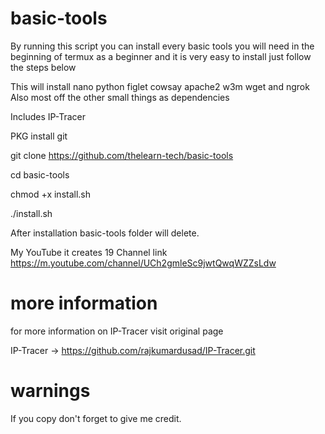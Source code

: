 # basic-tools
By running this script you can install every basic tools you will need in the beginning of termux as a beginner and it is very easy to install just follow the steps below

 This will install nano python figlet cowsay apache2 w3m wget and ngrok
Also most off the other small things as dependencies

Includes IP-Tracer

PKG install git 

git clone https://github.com/thelearn-tech/basic-tools

cd basic-tools

chmod +x install.sh

./install.sh

After installation basic-tools folder will delete.

My YouTube it creates 19
Channel link  https://m.youtube.com/channel/UCh2gmleSc9jwtQwqWZZsLdw

# more information
 for more information on IP-Tracer visit original page

IP-Tracer -> https://github.com/rajkumardusad/IP-Tracer.git

# warnings
If you copy don't forget to give me credit.
